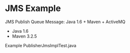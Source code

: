 # JMS Example
JMS Publish Queue Message:  Java 1.6 + Maven + ActiveMQ


- Java 1.6
- Maven 3.2.5

Example PublisherJmsImplTest.java